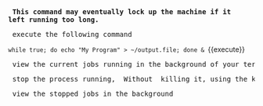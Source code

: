 **<pre> This command may eventually lock up the machine if it left running too long.</pre>**

<pre> execute the following command</pre>
`while true; do echo "My Program" > ~/output.file; done & `{{execute}}

<pre> view the current jobs running in the background of your terminal </pre>

<pre> stop the process running, _Without_ killing it, using the kill command </pre>

<pre> view the stopped jobs in the background </pre>